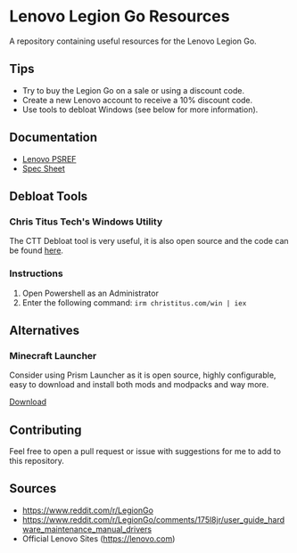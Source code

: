 # Lenovo Legion Go Resources
A repository containing useful resources for the Lenovo Legion Go.

## Tips
- Try to buy the Legion Go on a sale or using a discount code.
- Create a new Lenovo account to receive a 10% discount code.
- Use tools to debloat Windows (see below for more information).

## Documentation
- [Lenovo PSREF](https://psref.lenovo.com/product/legion_go_8apu1)
- [Spec Sheet](https://psref.lenovo.com/syspool/Sys/PDF/Legion/Legion_Go_8APU1/Legion_Go_8APU1_Spec.pdf)

## Debloat Tools
### Chris Titus Tech's Windows Utility
The CTT Debloat tool is very useful, it is also open source and the code can be found [here](https://github.com/ChrisTitusTech/winutil).

### Instructions
1. Open Powershell as an Administrator
2. Enter the following command: `irm christitus.com/win | iex`

## Alternatives
### Minecraft Launcher
Consider using Prism Launcher as it is open source, highly configurable, easy to download and install both mods and modpacks and way more.

[Download](https://github.com/PrismLauncher/PrismLauncher)

## Contributing
Feel free to open a pull request or issue with suggestions for me to add to this repository.

## Sources
- https://www.reddit.com/r/LegionGo
- https://www.reddit.com/r/LegionGo/comments/175l8jr/user_guide_hardware_maintenance_manual_drivers
- Official Lenovo Sites (https://lenovo.com)
